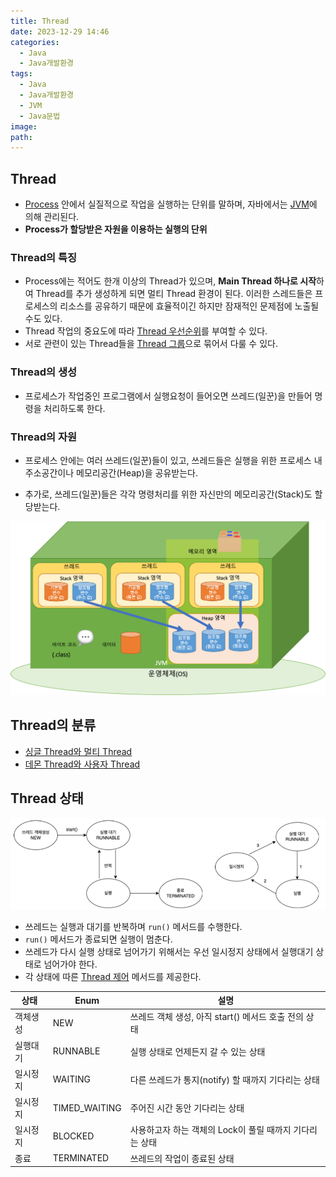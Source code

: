 ```yaml
---
title: Thread
date: 2023-12-29 14:46
categories:
  - Java
  - Java개발환경
tags:
  - Java
  - Java개발환경
  - JVM
  - Java문법
image: 
path:
---
```


## Thread
+ [Process](https://sonjh919.github.io/posts/Process) 안에서 실질적으로 작업을 실행하는 단위를 말하며, 자바에서는 [JVM](https://sonjh919.github.io/posts/JVM)에 의해 관리된다. 
+ **Process가 할당받은 자원을 이용하는 실행의 단위**

### Thread의 특징
+ Process에는 적어도 한개 이상의 Thread가 있으며, **Main Thread 하나로 시작**하여 Thread를 추가 생성하게 되면 멀티 Thread 환경이 된다. 이러한 스레드들은 프로세스의 리소스를 공유하기 때문에 효율적이긴 하지만 잠재적인 문제점에 노출될 수도 있다.
+ Thread 작업의 중요도에 따라 [Thread 우선순위](https://sonjh919.github.io/posts/Thread-우선순위)를 부여할 수 있다.
+ 서로 관련이 있는 Thread들을 [Thread 그룹](https://sonjh919.github.io/posts/Thread-그룹)으로 묶어서 다룰 수 있다.
### Thread의 생성
+ 프로세스가 작업중인 프로그램에서 실행요청이 들어오면 쓰레드(일꾼)을 만들어 명령을 처리하도록 한다.
### Thread의 자원
+ 프로세스 안에는 여러 쓰레드(일꾼)들이 있고, 쓰레드들은 실행을 위한 프로세스 내 주소공간이나 메모리공간(Heap)을 공유받는다.
- 추가로, 쓰레드(일꾼)들은 각각 명령처리를 위한 자신만의 메모리공간(Stack)도 할당받는다.

![](/assets/img/IMG/Java/thread.png)

## Thread의 분류
+ [싱글 Thread와 멀티 Thread](https://sonjh919.github.io/posts/싱글-Thread와-멀티-Thread)
+ [데몬 Thread와 사용자 Thread](https://sonjh919.github.io/posts/데몬-Thread와-사용자-Thread)

## Thread 상태
![](/assets/img/IMG/Java/threadstate.png)
+ 쓰레드는 실행과 대기를 반복하며 `run()` 메서드를 수행한다.
+ `run()` 메서드가 종료되면 실행이 멈춘다.
+ 쓰레드가 다시 실행 상태로 넘어가기 위해서는 우선 일시정지 상태에서 실행대기 상태로 넘어가야 한다.
+ 각 상태에 따른 [Thread 제어](https://sonjh919.github.io/posts/Thread-제어) 메서드를 제공한다.

| 상태     | Enum          | 설명                                                    |
| -------- | ------------- | ------------------------------------------------------- |
| 객체생성 | NEW           | 쓰레드 객체 생성, 아직 start() 메서드 호출 전의 상태    |
| 실행대기 | RUNNABLE      | 실행 상태로 언제든지 갈 수 있는 상태                    |
| 일시정지 | WAITING       | 다른 쓰레드가 통지(notify) 할 때까지 기다리는 상태      |
| 일시정지 | TIMED_WAITING | 주어진 시간 동안 기다리는 상태                          |
| 일시정지 | BLOCKED       | 사용하고자 하는 객체의 Lock이 풀릴 때까지 기다리는 상태 |
| 종료     | TERMINATED    | 쓰레드의 작업이 종료된 상태                             |

